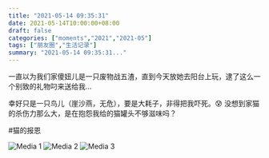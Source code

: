 ```yaml
---
title: "2021-05-14 09:35:31"
date: 2021-05-14T10:00:00+08:00
draft: false
categories: ["moments","2021","2021-05"]
tags: ["朋友圈","生活记录"]
summary: "2021-05-14 09:35:31..."
---
```


一直以为我们家傻妞儿是一只废物战五渣，直到今天放她去阳台上玩，逮了这么一个别致的礼物叼来送给我…

幸好只是一只鸟儿（崖沙燕，无危），要是大耗子，非得把我吓死。😰 没想到家猫的杀伤力那么大，是在抱怨我给的猫罐头不够滋味吗？

#猫的报恩

![Media 1](/Moments/photos/2021-05-14/202105140935310.jpg)
![Media 2](/Moments/photos/2021-05-14/202105140935311.jpg)
![Media 3](/Moments/photos/2021-05-14/202105140935312.jpg)

